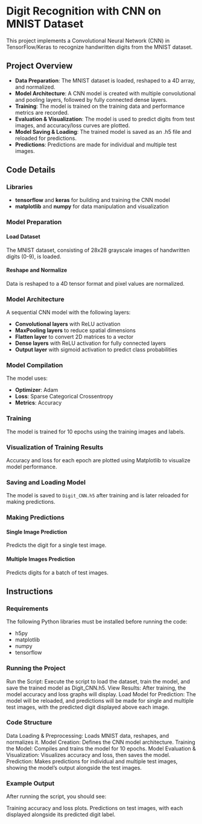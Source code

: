 # Digit Recognition with CNN on MNIST Dataset

This project implements a Convolutional Neural Network (CNN) in TensorFlow/Keras to recognize handwritten digits from the MNIST dataset.

## Project Overview

- **Data Preparation**: The MNIST dataset is loaded, reshaped to a 4D array, and normalized.
- **Model Architecture**: A CNN model is created with multiple convolutional and pooling layers, followed by fully connected dense layers.
- **Training**: The model is trained on the training data and performance metrics are recorded.
- **Evaluation & Visualization**: The model is used to predict digits from test images, and accuracy/loss curves are plotted.
- **Model Saving & Loading**: The trained model is saved as an .h5 file and reloaded for predictions.
- **Predictions**: Predictions are made for individual and multiple test images.

## Code Details

### Libraries

- **tensorflow** and **keras** for building and training the CNN model
- **matplotlib** and **numpy** for data manipulation and visualization

### Model Preparation

#### Load Dataset

The MNIST dataset, consisting of 28x28 grayscale images of handwritten digits (0-9), is loaded.

#### Reshape and Normalize

Data is reshaped to a 4D tensor format and pixel values are normalized.

### Model Architecture

A sequential CNN model with the following layers:

- **Convolutional layers** with ReLU activation
- **MaxPooling layers** to reduce spatial dimensions
- **Flatten layer** to convert 2D matrices to a vector
- **Dense layers** with ReLU activation for fully connected layers
- **Output layer** with sigmoid activation to predict class probabilities

### Model Compilation

The model uses:

- **Optimizer**: Adam
- **Loss**: Sparse Categorical Crossentropy
- **Metrics**: Accuracy

### Training

The model is trained for 10 epochs using the training images and labels.

### Visualization of Training Results

Accuracy and loss for each epoch are plotted using Matplotlib to visualize model performance.

### Saving and Loading Model

The model is saved to `Digit_CNN.h5` after training and is later reloaded for making predictions.

### Making Predictions

#### Single Image Prediction

Predicts the digit for a single test image.

#### Multiple Images Prediction

Predicts digits for a batch of test images.

## Instructions

### Requirements

The following Python libraries must be installed before running the code:
* h5py
* matplotlib
* numpy
* tensorflow

### Running the Project

Run the Script: Execute the script to load the dataset, train the model, and save the trained model as Digit_CNN.h5.
View Results: After training, the model accuracy and loss graphs will display.
Load Model for Prediction: The model will be reloaded, and predictions will be made for single and multiple test images, with the predicted digit displayed above each image.

### Code Structure

Data Loading & Preprocessing: Loads MNIST data, reshapes, and normalizes it.
Model Creation: Defines the CNN model architecture.
Training the Model: Compiles and trains the model for 10 epochs.
Model Evaluation & Visualization: Visualizes accuracy and loss, then saves the model.
Prediction: Makes predictions for individual and multiple test images, showing the model’s output alongside the test images.

### Example Output

After running the script, you should see:

Training accuracy and loss plots.
Predictions on test images, with each displayed alongside its predicted digit label.
